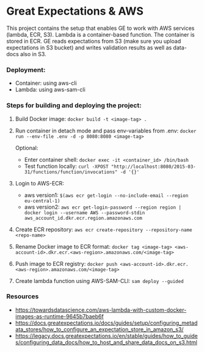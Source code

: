 # Great Expectations & AWS 

This project contains the setup that enables GE to work with AWS services (lambda, ECR, S3).
Lambda is a container-based function. The container is stored in ECR.
GE reads expectations from S3 (make sure you upload expectations in S3 bucket) and writes validation 
results as well as data-docs also in S3.

### Deployment:
   - Container: using aws-cli
   - Lambda: using aws-sam-cli

### Steps for building and deploying the project:

1. Build Docker image:
```docker build -t <image-tag> .```
   
2. Run container in detach mode and pass env-variables from .env:
```docker run --env-file .env -d -p 8080:8080 <image-tag>```
   
    Optional:
    - Enter container shell: ```docker exec -it <container_id> /bin/bash```
    - Test function locally: ```curl -XPOST "http://localhost:8080/2015-03-31/functions/function/invocations" -d '{}'```

3. Login to AWS-ECR:
   - aws version1:
   ```$(aws ecr get-login --no-include-email --region eu-central-1)```
   - aws version2:
   ```aws ecr get-login-password --region region | docker login --username AWS --password-stdin aws_account_id.dkr.ecr.region.amazonaws.com```

4. Create ECR repository: 
```aws ecr create-repository --repository-name <repo-name>```
   
5. Rename Docker image to ECR format:
```docker tag <image-tag> <aws-account-id>.dkr.ecr.<aws-region>.amazonaws.com/<image-tag>```

6. Push image to ECR registry:
```docker push <aws-account-id>.dkr.ecr.<aws-region>.amazonaws.com/<image-tag>```

7. Create lambda function using AWS-SAM-CLI:
```sam deploy --guided```
   

### Resources
   - https://towardsdatascience.com/aws-lambda-with-custom-docker-images-as-runtime-9645b7baeb6f
   - https://docs.greatexpectations.io/docs/guides/setup/configuring_metadata_stores/how_to_configure_an_expectation_store_in_amazon_s3/
   - https://legacy.docs.greatexpectations.io/en/stable/guides/how_to_guides/configuring_data_docs/how_to_host_and_share_data_docs_on_s3.html